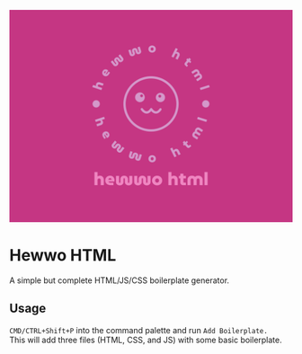 ![logo](hewwo-html-logo.png)
# Hewwo HTML
A simple but complete HTML/JS/CSS boilerplate generator.  

## Usage
`CMD/CTRL+Shift+P` into the command palette and run `Add Boilerplate.`  
This will add three files (HTML, CSS, and JS) with some basic boilerplate.